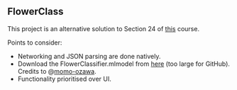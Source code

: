 ## FlowerClass

This project is an alternative solution to Section 24 of [this](https://www.udemy.com/course/ios-13-app-development-bootcamp/) course.

Points to consider:
- Networking and JSON parsing are done natively.
- Download the FlowerClassifier.mlmodel from [here](https://1drv.ms/u/s!AjICf6SNCBMQi0B_-L5MIdw6rJp0?e=Jn7V96) (too large for GitHub). Credits to @[momo-ozawa](https://github.com/momo-ozawa).
- Functionality prioritised over UI.

